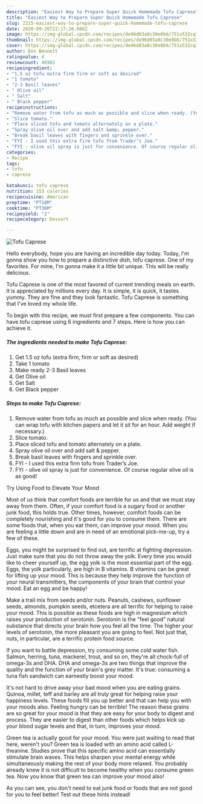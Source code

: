 ```yaml
---
description: "Easiest Way to Prepare Super Quick Homemade Tofu Caprese"
title: "Easiest Way to Prepare Super Quick Homemade Tofu Caprese"
slug: 2215-easiest-way-to-prepare-super-quick-homemade-tofu-caprese
date: 2020-09-26T22:17:26.686Z
image: https://img-global.cpcdn.com/recipes/de96d03a8c30e0b6/751x532cq70/tofu-caprese-recipe-main-photo.jpg
thumbnail: https://img-global.cpcdn.com/recipes/de96d03a8c30e0b6/751x532cq70/tofu-caprese-recipe-main-photo.jpg
cover: https://img-global.cpcdn.com/recipes/de96d03a8c30e0b6/751x532cq70/tofu-caprese-recipe-main-photo.jpg
author: Don Bennett
ratingvalue: 4
reviewcount: 46982
recipeingredient:
- "1.5 oz tofu extra firm firm or soft as desired"
- "1 tomato"
- "2-3 Basil leaves"
- " Olive oil"
- " Salt"
- " Black pepper"
recipeinstructions:
- "Remove water from tofu as much as possible and slice when ready. (You can wrap tofu with kitchen papers and let it sit for an hour. Add weight if necessary.)"
- "Slice tomato."
- "Place sliced tofu and tomato alternately on a plate."
- "Spray olive oil over and add salt &amp; pepper."
- "Break basil leaves with fingers and sprinkle over."
- "FYI - I used this extra firm tofu from Trader’s Joe."
- "FYI - olive oil spray is just for convenience. Of course regular olive oil is as good!"
categories:
- Recipe
tags:
- tofu
- caprese

katakunci: tofu caprese 
nutrition: 153 calories
recipecuisine: American
preptime: "PT18M"
cooktime: "PT36M"
recipeyield: "2"
recipecategory: Dessert

---
```



![Tofu Caprese](https://img-global.cpcdn.com/recipes/de96d03a8c30e0b6/751x532cq70/tofu-caprese-recipe-main-photo.jpg)

Hello everybody, hope you are having an incredible day today. Today, I'm gonna show you how to prepare a distinctive dish, tofu caprese. One of my favorites. For mine, I'm gonna make it a little bit unique. This will be really delicious.



Tofu Caprese is one of the most favored of current trending meals on earth. It is appreciated by millions every day. It is simple, it is quick, it tastes yummy. They are fine and they look fantastic. Tofu Caprese is something that I've loved my whole life.


To begin with this recipe, we must first prepare a few components. You can have tofu caprese using 6 ingredients and 7 steps. Here is how you can achieve it.

<!--inarticleads1-->

##### The ingredients needed to make Tofu Caprese:

1. Get 1.5 oz tofu (extra firm, firm or soft as desired)
1. Take 1 tomato
1. Make ready 2-3 Basil leaves
1. Get  Olive oil
1. Get  Salt
1. Get  Black pepper




<!--inarticleads2-->

##### Steps to make Tofu Caprese:

1. Remove water from tofu as much as possible and slice when ready. (You can wrap tofu with kitchen papers and let it sit for an hour. Add weight if necessary.)
1. Slice tomato.
1. Place sliced tofu and tomato alternately on a plate.
1. Spray olive oil over and add salt &amp; pepper.
1. Break basil leaves with fingers and sprinkle over.
1. FYI - I used this extra firm tofu from Trader’s Joe.
1. FYI - olive oil spray is just for convenience. Of course regular olive oil is as good!




Try Using Food to Elevate Your Mood


Most of us think that comfort foods are terrible for us and that we must stay away from them. Often, if your comfort food is a sugary food or another junk food, this holds true. Other times, however, comfort foods can be completely nourishing and it's good for you to consume them. There are some foods that, when you eat them, can improve your mood. When you are feeling a little down and are in need of an emotional pick-me-up, try a few of these.

Eggs, you might be surprised to find out, are terrific at fighting depression. Just make sure that you do not throw away the yolk. Every time you would like to cheer yourself up, the egg yolk is the most essential part of the egg. Eggs, the yolk particularly, are high in B vitamins. B vitamins can be great for lifting up your mood. This is because they help improve the function of your neural transmitters, the components of your brain that control your mood. Eat an egg and be happy!

Make a trail mix from seeds and/or nuts. Peanuts, cashews, sunflower seeds, almonds, pumpkin seeds, etcetera are all terrific for helping to raise your mood. This is possible as these foods are high in magnesium which raises your production of serotonin. Serotonin is the "feel good" natural substance that directs your brain how you feel all the time. The higher your levels of serotonin, the more pleasant you are going to feel. Not just that, nuts, in particular, are a terrific protein food source.

If you want to battle depression, try consuming some cold water fish. Salmon, herring, tuna, mackerel, trout, and so on, they're all chock-full of omega-3s and DHA. DHA and omega-3s are two things that improve the quality and the function of your brain's grey matter. It's true: consuming a tuna fish sandwich can earnestly boost your mood. 

It's not hard to drive away your bad mood when you are eating grains. Quinoa, millet, teff and barley are all truly great for helping raise your happiness levels. These foods fill you up better and that can help you with your moods also. Feeling hungry can be terrible! The reason these grains are so great for your mood is that they are easy for your body to digest and process. They are easier to digest than other foods which helps kick up your blood sugar levels and that, in turn, improves your mood.

Green tea is actually good for your mood. You were just waiting to read that here, weren't you? Green tea is loaded with an amino acid called L-theanine. Studies prove that this specific amino acid can essentially stimulate brain waves. This helps sharpen your mental energy while simultaneously making the rest of your body more relaxed. You probably already knew it is not difficult to become healthy when you consume green tea. Now you know that green tea can improve your mood also!

As you can see, you don't need to eat junk food or foods that are not good for you to feel better! Test out  these hints  instead!


